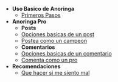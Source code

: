 - **Uso Basico de Anoringa**
    - [Primeros Pasos](/)
- **Anoringa Pro**
    - **Posts**
    - [Opciones basicas de un post](post_basic)
    - [Postea como un campeon](post_pro)
    - **Comentarios**
    - [Opciones basicas de un comentario](https://www.youtube.com/watch?v=dzeQ2irb04k&ab_channel=PVM)
    - [Comenta como un pro](https://www.youtube.com/watch?v=R6F7-5CUuBM&ab_channel=LosManosOverPower)
- **Recomendaciones**
    - [Que hacer si me siento mal](https://www.youtube.com/watch?v=Sa81xwD1SCg&list=PLdzr-RFs1m0MBfFUf6FrdVIcdMz9MG8OU&ab_channel=Titopin1590)
